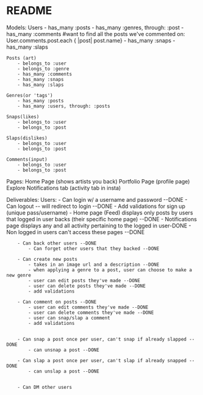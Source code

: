 # README

Models: 
    Users 
        - has_many :posts
        - has_many :genres, through: :post
        - has_many :comments
            #want to find all the posts we've commented on: User.comments.post.each { |post| post.name}
        - has_many :snaps
        - has_many :slaps

    Posts (art)
        - belongs_to :user 
        - belongs_to :genre
        - has_many :comments
        - has_many :snaps
        - has_many :slaps

    Genres(or 'tags')
        - has_many :posts
        - has_many :users, through: :posts

    Snaps(likes)
        - belongs_to :user
        - belongs_to :post

    Slaps(dislikes)
        - belongs_to :user
        - belongs_to :post

    Comments(input)
        - belongs_to :user
        - belongs_to :post


Pages: 
    Home Page (shows artists you back)
    Portfolio Page (profile page)
    Explore
    Notifications tab (activity tab in insta)

Deliverables:
    Users:
        - Can login w/ a username and password --DONE 
            - Can logout -- will redirect to login --DONE 
            - Add validations for sign up (unique pass/username)
            - Home page (Feed) displays only posts by users that logged in user backs (their specific home page) --DONE
            - Notifications page displays any and all activity pertaining to the logged in user-DONE
            - Non logged in users can't access these pages --DONE 

        - Can back other users --DONE
            - Can forget other users that they backed --DONE

        - Can create new posts 
            - takes in an image url and a description --DONE
            - when applying a genre to a post, user can choose to make a new genre
            - user can edit posts they've made --DONE
            - user can delete posts they've made --DONE
            - add validations

        - Can comment on posts --DONE
            - user can edit comments they've made --DONE
            - user can delete comments they've made --DONE
            - user can snap/slap a comment 
            - add validations


        - Can snap a post once per user, can't snap if already slapped --DONE
            - can unsnap a post --DONE

        - Can slap a post once per user, can't slap if already snapped --DONE
            - can unslap a post --DONE


        - Can DM other users
       